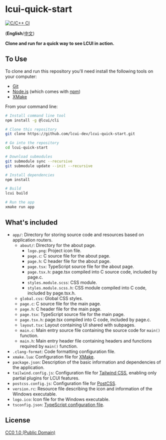 # lcui-quick-start

[![C/C++ CI](https://github.com/lcui-dev/lcui-quick-start/actions/workflows/ccpp.yml/badge.svg)](https://github.com/lcui-dev/lcui-quick-start/actions/workflows/ccpp.yml)

(**English**/[中文](README.zh-cn.md))

**Clone and run for a quick way to see LCUI in action.**

## To Use

To clone and run this repository you'll need install the following tools on your computer:

- [Git](https://git-scm.com)
- [Node.js](https://nodejs.org/en/download/) (which comes with [npm](http://npmjs.com))
- [XMake](https://xmake.io/)

From your command line:

```bash
# Install command line tool
npm install -g @lcui/cli

# Clone this repository
git clone https://github.com/lcui-dev/lcui-quick-start.git

# Go into the repository
cd lcui-quick-start

# Download submodules
git submodule sync --recursive
git submodule update --init --recursive

# Install dependencies
npm install

# Build
lcui build

# Run the app
xmake run app
```

## What's included

- `app/`: Directory for storing source code and resources based on application routers.
  - `about/`: Directory for the about page.
    - `logo.png`: Project icon file.
    - `page.c`: C source file for the about page.
    - `page.h`: C header file for the about page.
    - `page.tsx`: TypeScript source file for the about page.
    - `page.tsx.h`: page.tsx compiled into C source code, included by page.c.
    - `styles.module.scss`: CSS module.
    - `styles.module.scss.h`: CSS module compiled into C code, included by page.tsx.h.
  - `global.css`: Global CSS styles.
  - `page.c`: C source file for the main page.
  - `page.h`: C header file for the main page.
  - `page.tsx`: TypeScript source file for the main page.
  - `page.tsx.h`: page.tsx compiled into C code, included by page.c.
  - `layout.tsx`: Layout containing UI shared with subpages.
  - `main.c`: Main entry source file containing the source code for `main()` function.
  - `main.h`: Main entry header file containing headers and functions required by `main()` function.
- `.clang-format`: Code formatting configuration file.
- `xmake.lua`: Configuration file for [XMake](https://xmake.io/).
- `package.json`: Description of the basic information and dependencies of the application.
- `tailwind.config.js`: Configuration file for [Tailwind CSS](https://tailwindcss.com/), enabling only partial plugins for LCUI features.
- `postcss.config.js`: Configuration file for [PostCSS](https://postcss.org/).
- `version.rc`: Resource file describing the icon and information of the Windows executable.
- `logo.ico`: Icon file for the Windows executable.
- `tsconfig.json`: [TypeScript configuration file](https://www.typescriptlang.org/docs/handbook/tsconfig-json.html).

## License

[CC0 1.0 (Public Domain)](LICENSE.md)
